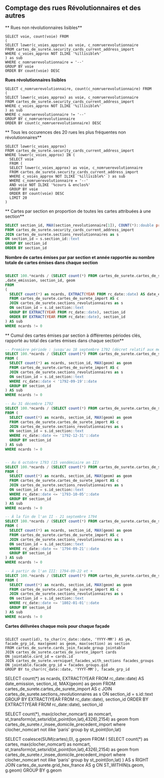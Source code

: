 ## Comptage des rues Révolutionnaires et des autres
** Rues non révolutionnaires lisibles**
```sql=
SELECT voie, count(voie) FROM
(
SELECT lower(c_voies_approx) as voie, c_nomruerevolutionnaire
FROM cartes_de_surete.security_cards_current_address_import
WHERE c_voies_approx NOT ILIKE '%illisible%'
) as sub
WHERE c_nomruerevolutionnaire = '--'
GROUP BY voie
ORDER BY count(voie) DESC
```


**Rues révolutionnaires lisibles**
```sql=
SELECT c_nomruerevolutionnaire, count(c_nomruerevolutionnaire) FROM
(
SELECT lower(c_voies_approx) as voie, c_nomruerevolutionnaire
FROM cartes_de_surete.security_cards_current_address_import
WHERE c_voies_approx NOT ILIKE '%illisible%'
) as sub
WHERE c_nomruerevolutionnaire != '--'
GROUP BY c_nomruerevolutionnaire
ORDER BY count(c_nomruerevolutionnaire) DESC
```

** Tous les occurences des 20 rues les plus fréquentes non révolutionnaires**
```sql=
SELECT lower(c_voies_approx)
FROM cartes_de_surete.security_cards_current_address_import
WHERE lower(c_voies_approx) IN (
  SELECT voie
  FROM (
  SELECT lower(c_voies_approx) as voie, c_nomruerevolutionnaire
  FROM cartes_de_surete.security_cards_current_address_import
  WHERE c_voies_approx NOT ILIKE '%illisible%' ) as sub
  WHERE c_nomruerevolutionnaire = '--'
  AND voie NOT ILIKE '%cours & enclos%'
  GROUP BY voie
  ORDER BY count(voie) DESC
  LIMIT 20
)
```

** Cartes par section en proportion de toutes les cartes attribuées à une section**
```sql
SELECT section_id, MAX(section_revolutionnaire[1]), COUNT(*)::double precision/175231.0 AS cards_ratio, MAX(geom) as geom 
FROM cartes_de_surete.security_cards_current_address_import 
JOIN cartes_de_surete.sections_revolutionnaires as s 
ON section_id = s.section_id::text 
GROUP BY section_id 
ORDER BY section_id
```


**Nombre de cartes émises par par section et année rapportée au nombre totale de cartes émises dans chaque section**
```sql

SELECT 100.*ncards / (SELECT count(*) FROM cartes_de_surete.cartes_de_surete_import WHERE section_id = sub.section_id)  as propcards
,date_emission, section_id, geom 
FROM 
(
  SELECT count(*) as ncards, EXTRACT(YEAR FROM rc_date::date) AS date_emission, section_id, MAX(geom) as geom 
  FROM cartes_de_surete.cartes_de_surete_import AS c
  JOIN cartes_de_surete.sections_revolutionnaires as s 
  ON section_id = s.id_section::text 
  GROUP BY EXTRACT(YEAR FROM rc_date::date), section_id 
  ORDER BY EXTRACT(YEAR FROM rc_date::date), section_id
) AS sub
WHERE ncards != 0
```


** Cumul des cartes émises par section à différentes périodes clés, rapporté au total des cartes émises dans chaque section**
```sql
-- Première période : jusqu'au 18 septembre 1792 (décret relatif aux mesures de sûreté et de tranquillité publique pour la ville de Paris)
SELECT 100.*ncards / (SELECT count(*) FROM cartes_de_surete.cartes_de_surete_import WHERE section_id = sub.section_id) as propcards, section_id, geom 
FROM ( 
  SELECT count(*) as ncards, section_id, MAX(geom) as geom
  FROM cartes_de_surete.cartes_de_surete_import AS c
  JOIN cartes_de_surete.sections_revolutionnaires as s
  ON section_id = s.id_section::text
  WHERE rc_date::date < '1792-09-19'::date
  GROUP BY section_id
) AS sub
WHERE ncards != 0 

-- Au 31 décembre 1792
SELECT 100.*ncards / (SELECT count(*) FROM cartes_de_surete.cartes_de_surete_import WHERE section_id = sub.section_id) as propcards, section_id, geom 
FROM ( 
  SELECT count(*) as ncards, section_id, MAX(geom) as geom
  FROM cartes_de_surete.cartes_de_surete_import AS c
  JOIN cartes_de_surete.sections_revolutionnaires as s
  ON section_id = s.id_section::text
  WHERE rc_date::date <= '1792-12-31'::date
  GROUP BY section_id
) AS sub
WHERE ncards != 0 


-- Au 6 octobre 1793 (15 vendémiaire an II)
SELECT 100.*ncards / (SELECT count(*) FROM cartes_de_surete.cartes_de_surete_import WHERE section_id = sub.section_id) as propcards, section_id, geom 
FROM ( 
  SELECT count(*) as ncards, section_id, MAX(geom) as geom
  FROM cartes_de_surete.cartes_de_surete_import AS c
  JOIN cartes_de_surete.sections_revolutionnaires as s
  ON section_id = s.id_section::text
  WHERE rc_date::date <= '1793-10-05'::date
  GROUP BY section_id
) AS sub
WHERE ncards != 0 

-- À la fin de l'an II - 21 septembre 1794
SELECT 100.*ncards / (SELECT count(*) FROM cartes_de_surete.cartes_de_surete_import WHERE section_id = sub.section_id) as propcards, section_id, geom 
FROM ( 
  SELECT count(*) as ncards, section_id, MAX(geom) as geom
  FROM cartes_de_surete.cartes_de_surete_import AS c
  JOIN cartes_de_surete.sections_revolutionnaires as s
  ON section_id = s.id_section::text
  WHERE rc_date::date <= '1794-09-21'::date
  GROUP BY section_id
) AS sub
WHERE ncards != 0 

-- À partir de l'an III: 1794-09-22 et +
SELECT 100.*ncards / (SELECT count(*) FROM cartes_de_surete.cartes_de_surete_import WHERE section_id = sub.section_id) as propcards, section_id, geom 
FROM ( 
  SELECT count(*) as ncards, section_id, MAX(geom) as geom
  FROM cartes_de_surete.cartes_de_surete_import AS c
  JOIN cartes_de_surete.sections_revolutionnaires as s
  ON section_id = s.id_section::text
  WHERE rc_date::date <= '1802-01-01'::date
  GROUP BY section_id
) AS sub
WHERE ncards != 0 
```


**Cartes délivrées chaque mois pour chaque façade**
```sql=

SELECT count(id), to_char(rc_date::date, 'YYYY-MM') AS ym, facade_grp_id, max(geom) as geom, max(section) as section
FROM cartes_de_surete.cards_join_facade_group jointable
JOIN cartes_de_surete.cartes_de_surete_import cards
ON jointable.card_id = cards.id
JOIN cartes_de_surete.verniquet_facades_with_sections facades_groups
ON jointable.facade_grp_id = facades_groups.gid
GROUP BY to_char(rc_date::date, 'YYYY-MM'), facade_grp_id
```

SELECT count(*) as ncards, EXTRACT(YEAR FROM rc_date::date) AS date_emission, section_id, MAX(geom) as geom FROM cartes_de_surete.cartes_de_surete_import AS c JOIN cartes_de_surete.sections_revolutionnaires as s ON section_id = s.id::text GROUP BY EXTRACT(YEAR FROM rc_date::date), section_id ORDER BY EXTRACT(YEAR FROM rc_date::date), section_id



SELECT count(*), max(clocher_nomcart) as nomcart, st_transform(st_setsrid(st_point(lon,lat),4326),2154) as geom
from cartes_de_surete.r_insee_domicile_precedent_import
where clocher_nomcart not ilike 'paris'
group by st_point(lon,lat)


SELECT coalesce(SUM(cartes),0), g.geom FROM
(
  SELECT count(*) as cartes, max(clocher_nomcart) as nomcart, st_transform(st_setsrid(st_point(lon,lat),4326),2154) as geom
  from cartes_de_surete.r_insee_domicile_precedent_import
  where clocher_nomcart not ilike 'paris'
  group by st_point(lon,lat)
) AS s
RIGHT JOIN cartes_de_surete.grid_hex_france AS g
ON ST_WITHIN(s.geom, g.geom)
GROUP BY g.geom 